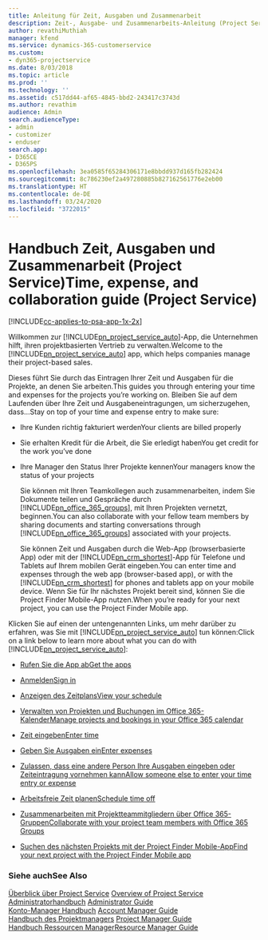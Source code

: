 ```yaml
---
title: Anleitung für Zeit, Ausgaben und Zusammenarbeit
description: Zeit-, Ausgabe- und Zusammenarbeits-Anleitung (Project Service)
author: revathiMuthiah
manager: kfend
ms.service: dynamics-365-customerservice
ms.custom:
- dyn365-projectservice
ms.date: 8/03/2018
ms.topic: article
ms.prod: ''
ms.technology: ''
ms.assetid: c517dd44-af65-4845-bbd2-243417c3743d
ms.author: revathim
audience: Admin
search.audienceType:
- admin
- customizer
- enduser
search.app:
- D365CE
- D365PS
ms.openlocfilehash: 3ea0585f65284306171e8bbdd937d165fb282424
ms.sourcegitcommit: 8c786230ef2a497280885b827162561776e2eb00
ms.translationtype: HT
ms.contentlocale: de-DE
ms.lasthandoff: 03/24/2020
ms.locfileid: "3722015"
---
```

# <a name="time-expense-and-collaboration-guide-project-service"></a><span data-ttu-id="f1560-103">Handbuch Zeit, Ausgaben und Zusammenarbeit (Project Service)</span><span class="sxs-lookup"><span data-stu-id="f1560-103">Time, expense, and collaboration guide (Project Service)</span></span>

[!INCLUDE[cc-applies-to-psa-app-1x-2x](../includes/cc-applies-to-psa-app-1x-2x.md)]

<span data-ttu-id="f1560-104">Willkommen zur [!INCLUDE[pn_project_service_auto](../includes/pn-project-service-auto.md)]-App, die Unternehmen hilft, ihren projektbasierten Vertrieb zu verwalten.</span><span class="sxs-lookup"><span data-stu-id="f1560-104">Welcome to the [!INCLUDE[pn_project_service_auto](../includes/pn-project-service-auto.md)] app, which helps companies manage their project-based sales.</span></span> 
  
 <span data-ttu-id="f1560-105">Dieses führt Sie durch das Eintragen Ihrer Zeit und Ausgaben für die Projekte, an denen Sie arbeiten.</span><span class="sxs-lookup"><span data-stu-id="f1560-105">This guides you through entering your time and expenses for the projects you’re working on.</span></span> <span data-ttu-id="f1560-106">Bleiben Sie auf dem Laufenden über Ihre Zeit und Ausgabeneintragungen, um sicherzugehen, dass…</span><span class="sxs-lookup"><span data-stu-id="f1560-106">Stay on top of your time and expense entry to make sure:</span></span>  
  
- <span data-ttu-id="f1560-107">Ihre Kunden richtig fakturiert werden</span><span class="sxs-lookup"><span data-stu-id="f1560-107">Your clients are billed properly</span></span>  
  
- <span data-ttu-id="f1560-108">Sie erhalten Kredit für die Arbeit, die Sie erledigt haben</span><span class="sxs-lookup"><span data-stu-id="f1560-108">You get credit for the work you’ve done</span></span>  
  
- <span data-ttu-id="f1560-109">Ihre Manager den Status Ihrer Projekte kennen</span><span class="sxs-lookup"><span data-stu-id="f1560-109">Your managers know the status of your projects</span></span>  
  
  <span data-ttu-id="f1560-110">Sie können mit Ihren Teamkollegen auch zusammenarbeiten, indem Sie Dokumente teilen und Gespräche durch [!INCLUDE[pn_office_365_groups](../includes/pn-office-365-groups.md)], mit Ihren Projekten vernetzt, beginnen.</span><span class="sxs-lookup"><span data-stu-id="f1560-110">You can also collaborate with your fellow team members by sharing documents and starting conversations through [!INCLUDE[pn_office_365_groups](../includes/pn-office-365-groups.md)] associated with your projects.</span></span>  
  
  <span data-ttu-id="f1560-111">Sie können Zeit und Ausgaben durch die Web-App (browserbasierte App) oder mit der [!INCLUDE[pn_crm_shortest](../includes/pn-crm-shortest.md)]-App für Telefone und Tablets auf Ihrem mobilen Gerät eingeben.</span><span class="sxs-lookup"><span data-stu-id="f1560-111">You can enter time and expenses through the web app (browser-based app), or with the [!INCLUDE[pn_crm_shortest](../includes/pn-crm-shortest.md)] for phones and tablets app on your mobile device.</span></span> <span data-ttu-id="f1560-112">Wenn Sie für Ihr nächstes Projekt bereit sind, können Sie die Project Finder Mobile-App nutzen.</span><span class="sxs-lookup"><span data-stu-id="f1560-112">When you’re ready for your next project, you can use the Project Finder Mobile app.</span></span>  
  
<span data-ttu-id="f1560-113">Klicken Sie auf einen der untengenannten Links, um mehr darüber zu erfahren, was Sie mit [!INCLUDE[pn_project_service_auto](../includes/pn-project-service-auto.md)] tun können:</span><span class="sxs-lookup"><span data-stu-id="f1560-113">Click on a link below to learn more about what you can do with [!INCLUDE[pn_project_service_auto](../includes/pn-project-service-auto.md)]:</span></span>  
  
-   [<span data-ttu-id="f1560-114">Rufen Sie die App ab</span><span class="sxs-lookup"><span data-stu-id="f1560-114">Get the apps</span></span>](../project-service/get-apps.md)  
  
-   [<span data-ttu-id="f1560-115">Anmelden</span><span class="sxs-lookup"><span data-stu-id="f1560-115">Sign in</span></span>](../project-service/sign-in.md)  
  
-   [<span data-ttu-id="f1560-116">Anzeigen des Zeitplans</span><span class="sxs-lookup"><span data-stu-id="f1560-116">View your schedule</span></span>](../project-service/view-schedule.md)  
  
-   [<span data-ttu-id="f1560-117">Verwalten von Projekten und Buchungen im Office 365-Kalender</span><span class="sxs-lookup"><span data-stu-id="f1560-117">Manage projects and bookings in your Office 365 calendar</span></span>](../project-service/manage-project-bookings-office-365-calendar.md)  
  
-   [<span data-ttu-id="f1560-118">Zeit eingeben</span><span class="sxs-lookup"><span data-stu-id="f1560-118">Enter time</span></span>](../project-service/enter-time.md)  
  
-   [<span data-ttu-id="f1560-119">Geben Sie Ausgaben ein</span><span class="sxs-lookup"><span data-stu-id="f1560-119">Enter expenses</span></span>](../project-service/enter-expenses.md)  
  
-   [<span data-ttu-id="f1560-120">Zulassen, dass eine andere Person Ihre Ausgaben eingeben oder Zeiteintragung vornehmen kann</span><span class="sxs-lookup"><span data-stu-id="f1560-120">Allow someone else to enter your time entry or expense</span></span>](../project-service/allow-someone-else-enter-time-entry-expense.md)  
  
-   [<span data-ttu-id="f1560-121">Arbeitsfreie Zeit planen</span><span class="sxs-lookup"><span data-stu-id="f1560-121">Schedule time off</span></span>](../project-service/schedule-time-off.md)  
  
-   [<span data-ttu-id="f1560-122">Zusammenarbeiten mit Projektteammitgliedern über Office 365-Gruppen</span><span class="sxs-lookup"><span data-stu-id="f1560-122">Collaborate with your project team members with Office 365 Groups</span></span>](../project-service/collaborate-project-team-members-office-365-groups.md)  
  
-   [<span data-ttu-id="f1560-123">Suchen des nächsten Projekts mit der Project Finder Mobile-App</span><span class="sxs-lookup"><span data-stu-id="f1560-123">Find your next project with the Project Finder Mobile app</span></span>](../project-service/find-next-project-finder-mobile-app.md)  
  
### <a name="see-also"></a><span data-ttu-id="f1560-124">Siehe auch</span><span class="sxs-lookup"><span data-stu-id="f1560-124">See Also</span></span>  
 <span data-ttu-id="f1560-125">[Überblick über Project Service](../project-service/overview.md) </span><span class="sxs-lookup"><span data-stu-id="f1560-125">[Overview of Project Service](../project-service/overview.md) </span></span>  
 <span data-ttu-id="f1560-126">[Administratorhandbuch](../project-service/admin-guide.md) </span><span class="sxs-lookup"><span data-stu-id="f1560-126">[Administrator Guide](../project-service/admin-guide.md) </span></span>  
 <span data-ttu-id="f1560-127">[Konto-Manager Handbuch](../project-service/account-manager-guide.md) </span><span class="sxs-lookup"><span data-stu-id="f1560-127">[Account Manager Guide](../project-service/account-manager-guide.md) </span></span>  
 <span data-ttu-id="f1560-128">[Handbuch des Projektmanagers](../project-service/project-manager-guide.md) </span><span class="sxs-lookup"><span data-stu-id="f1560-128">[Project Manager Guide](../project-service/project-manager-guide.md) </span></span>  
 [<span data-ttu-id="f1560-129">Handbuch Ressourcen Manager</span><span class="sxs-lookup"><span data-stu-id="f1560-129">Resource Manager Guide</span></span>](../project-service/resource-manager-guide.md)   
